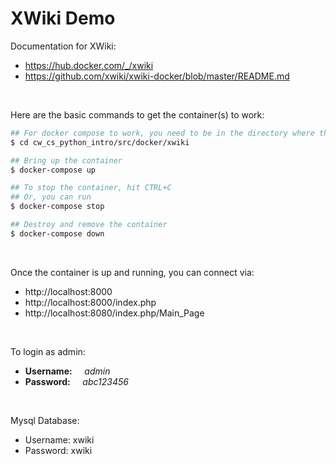# XWiki Demo

Documentation for XWiki:

* https://hub.docker.com/_/xwiki
* https://github.com/xwiki/xwiki-docker/blob/master/README.md

<br>


Here are the basic commands to get the container(s) to work:

```bash
## For docker compose to work, you need to be in the directory where the docker-compose.yaml file is located
$ cd cw_cs_python_intro/src/docker/xwiki

## Bring up the container
$ docker-compose up

## To stop the container, hit CTRL+C
## Or, you can run
$ docker-compose stop

## Destroy and remove the container
$ docker-compose down
```


<br>

Once the container is up and running, you can connect via:

* http://localhost:8000
* http://localhost:8000/index.php
* http://localhost:8080/index.php/Main_Page

<br>

To login as admin:

* **Username:**  &nbsp; &nbsp; _admin_
* **Password:**  &nbsp; &nbsp; _abc123456_

<br>

Mysql Database:
* Username:  xwiki
* Password:  xwiki

<br><br>